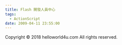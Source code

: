 ```yaml
---
title: Flash 開發人員中心
tags:
  - ActionScript
date: 2009-04-11 23:55:00
---
```


<div class="blogger-post-footer">Copyright © 2018 helloworld4u.com All rights reserved.</div>